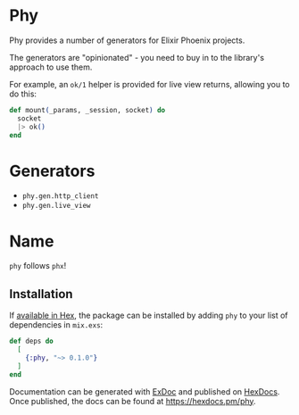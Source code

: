 # Phy

Phy provides a number of generators for Elixir Phoenix projects.

The generators are "opinionated" - you need to buy in to the library's approach
to use them.

For example, an `ok/1` helper is provided for live view returns,
allowing you to do this:

```ex
def mount(_params, _session, socket) do
  socket
  |> ok()
end
```

# Generators

* `phy.gen.http_client`
* `phy.gen.live_view`

# Name

`phy` follows `phx`!

## Installation

If [available in Hex](https://hex.pm/docs/publish), the package can be installed
by adding `phy` to your list of dependencies in `mix.exs`:

```elixir
def deps do
  [
    {:phy, "~> 0.1.0"}
  ]
end
```

Documentation can be generated with [ExDoc](https://github.com/elixir-lang/ex_doc)
and published on [HexDocs](https://hexdocs.pm). Once published, the docs can
be found at <https://hexdocs.pm/phy>.